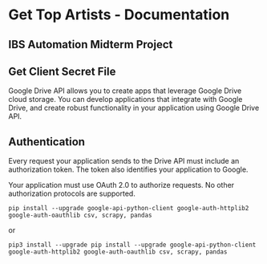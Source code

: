 # Get Top Artists - Documentation
## IBS Automation Midterm Project

## Get Client Secret File
Google Drive API allows you to create apps that leverage Google Drive cloud storage. You can develop applications that integrate with Google Drive, and create robust functionality in your application using Google Drive API.

## Authentication

Every request your application sends to the Drive API must include an authorization token. The token also identifies your application to Google.

Your application must use OAuth 2.0 to authorize requests. No other authorization protocols are supported.

```
pip install --upgrade google-api-python-client google-auth-httplib2 google-auth-oauthlib csv, scrapy, pandas
```
or
```
pip3 install --upgrade pip install --upgrade google-api-python-client google-auth-httplib2 google-auth-oauthlib csv, scrapy, pandas
```